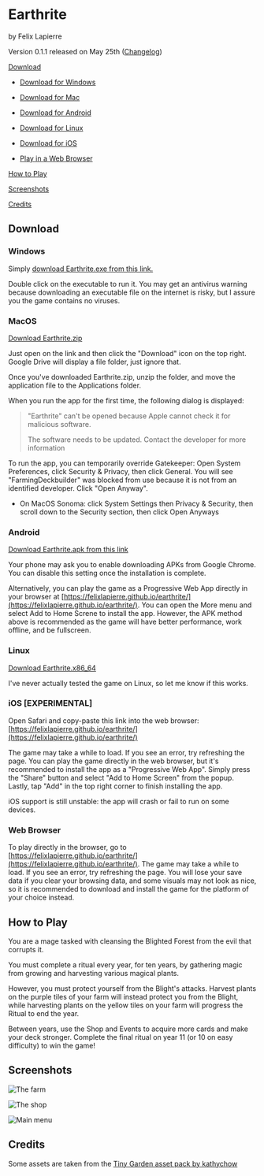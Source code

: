 # Earthrite

by Felix Lapierre

Version 0.1.1 released on May 25th ([Changelog](docs/CHANGELOG.md))

[Download](#download)

- [Download for Windows](#Windows)

- [Download for Mac](#Mac)

- [Download for Android](#android)

- [Download for Linux](#linux)

- [Download for iOS](#ios-experimental)

- [Play in a Web Browser](#web-browser)

[How to Play](#how-to-play)

[Screenshots](#screenshots)

[Credits](#credits)

## Download

### Windows

Simply [download Earthrite.exe from this link.](https://drive.google.com/file/d/1leb7dkDjaplnB0dKa3hauKQunD9kOC0a/view?usp=sharing)

Double click on the executable to run it. You may get an antivirus warning because downloading an executable file on the internet is risky, but I assure you the game contains no viruses.

### MacOS

[Download Earthrite.zip](https://drive.google.com/file/d/1aqqyLbR_wiAv9_s52ZxXlQZF8X8-7ngb/view?usp=sharing)

Just open on the link and then click the "Download" icon on the top right. Google Drive will display a file folder, just ignore that.

Once you've downloaded Earthrite.zip, unzip the folder, and move the application file to the Applications folder.

When you run the app for the first time, the following dialog is displayed:

> "Earthrite" can't be opened because Apple cannot check it for malicious software.
> 
> The software needs to be updated. Contact the developer for more information

To run the app, you can temporarily override Gatekeeper: Open System Preferences, click Security & Privacy, then click General. You will see "FarmingDeckbuilder" was blocked from use because it is not from an identified developer. Click "Open Anyway".

- On MacOS Sonoma: click System Settings then Privacy & Security, then scroll down to the Security section, then click Open Anyways 

### Android


[Download Earthrite.apk from this link](https://drive.google.com/file/d/1u8tIv5_YUiwHJMcnDsD9VrZoobeyw-x6/view?usp=sharing)

Your phone may ask you to enable downloading APKs from Google Chrome. You can disable this setting once the installation is complete.

Alternatively, you can play the game as a Progressive Web App directly in your browser at [https://felixlapierre.github.io/earthrite/](https://felixlapierre.github.io/earthrite/). You can open the More menu and select Add to Home Screne to install the app. However, the APK method above is recommended as the game will have better performance, work offline, and be fullscreen.

### Linux

[Download Earthrite.x86_64](https://drive.google.com/file/d/1Kd9oHDe_nLvkda3v8JInBhzVMozS0jbM/view?usp=sharing)

I've never actually tested the game on Linux, so let me know if this works.

### iOS [EXPERIMENTAL]

Open Safari and copy-paste this link into the web browser: [https://felixlapierre.github.io/earthrite/](https://felixlapierre.github.io/earthrite/)

The game may take a while to load. If you see an error, try refreshing the page. You can play the game directly in the web browser, but it's recommended to install the app as a "Progressive Web App". Simply press the "Share" button and select "Add to Home Screen" from the popup. Lastly, tap "Add" in the top right corner to finish installing the app.

iOS support is still unstable: the app will crash or fail to run on some devices.

### Web Browser

To play directly in the browser, go to  [https://felixlapierre.github.io/earthrite/](https://felixlapierre.github.io/earthrite/). The game may take a while to load. If you see an error, try refreshing the page. You will lose your save data if you clear your browsing data, and some visuals may not look as nice, so it is recommended to download and install the game for the platform of your choice instead.

## How to Play

You are a mage tasked with cleansing the Blighted Forest from the evil that corrupts it.

You must complete a ritual every year, for ten years, by gathering magic from growing and harvesting various magical plants.

However, you must protect yourself from the Blight's attacks. Harvest plants on the purple tiles of your farm will instead protect you from the Blight, while harvesting plants on the yellow tiles on your farm will progress the Ritual to end the year.

Between years, use the Shop and Events to acquire more cards and make your deck stronger. Complete the final ritual on year 11 (or 10 on easy difficulty) to win the game!

## Screenshots

![The farm](docs/farm2.png)

![The shop](docs/shop2.png)

![Main menu](docs/menu.png)

## Credits

Some assets are taken from the [Tiny Garden asset pack by kathychow](https://kathychow.itch.io/16x16-tiny-garden-free-pack)
